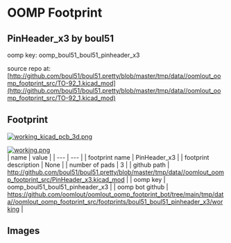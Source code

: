 # OOMP Footprint  
## PinHeader_x3  by boul51  
  
oomp key: oomp_boul51_boul51_pinheader_x3  
  
source repo at: [http://github.com/boul51/boul51.pretty/blob/master/tmp/data//oomlout_oomp_footprint_src/TO-92_1.kicad_mod](http://github.com/boul51/boul51.pretty/blob/master/tmp/data//oomlout_oomp_footprint_src/TO-92_1.kicad_mod)  
## Footprint  
  
[![working_kicad_pcb_3d.png](working_kicad_pcb_3d_600.png)](working_kicad_pcb_3d.png)  
  
[![working.png](working_600.png)](working.png)  
| name | value | 
| --- | --- | 
| footprint name | PinHeader_x3 | 
| footprint description | None | 
| number of pads | 3 | 
| github path | http://github.com/boul51/boul51.pretty/blob/master/tmp/data//oomlout_oomp_footprint_src/PinHeader_x3.kicad_mod | 
| oomp key | oomp_boul51_boul51_pinheader_x3 | 
| oomp bot github | https://github.com/oomlout/oomlout_oomp_footprint_bot/tree/main/tmp/data//oomlout_oomp_footprint_src/footprints/boul51_boul51_pinheader_x3/working | 
## Images  
